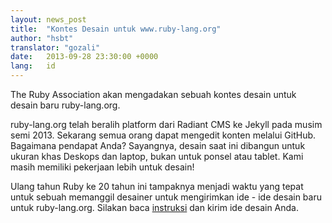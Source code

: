 ```yaml
---
layout: news_post
title:  "Kontes Desain untuk www.ruby-lang.org"
author: "hsbt"
translator: "gozali"
date:   2013-09-28 23:30:00 +0000
lang:   id
---
```


The Ruby Association akan mengadakan sebuah kontes desain untuk desain baru
ruby-lang.org.

ruby-lang.org telah beralih platform dari Radiant CMS ke Jekyll pada
musim semi 2013. Sekarang semua orang dapat mengedit konten melalui GitHub.
Bagaimana pendapat Anda? Sayangnya, desain saat ini dibangun untuk
ukuran khas Deskops dan laptop, bukan untuk ponsel atau tablet. Kami
masih memiliki pekerjaan lebih untuk desain!

Ulang tahun Ruby ke 20 tahun ini tampaknya menjadi waktu yang tepat
untuk sebuah memanggil desainer untuk mengirimkan ide - ide desain baru untuk
ruby-lang.org. Silakan baca [instruksi][1] dan kirim ide desain Anda.

[1]: http://www.ruby.or.jp/en/news/20130924.html
